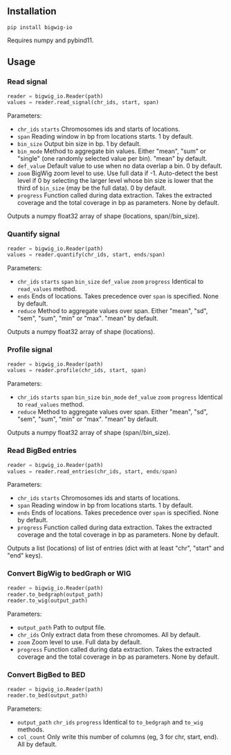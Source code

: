 ## Installation

```
pip install bigwig-io
```

Requires numpy and pybind11.

## Usage

### Read signal

```python
reader = bigwig_io.Reader(path)
values = reader.read_signal(chr_ids, start, span)
```

Parameters:
- `chr_ids` `starts` Chromosomes ids and starts of locations.
- `span` Reading window in bp from locations starts. 1 by default.
- `bin_size` Output bin size in bp. 1 by default.
- `bin_mode` Method to aggregate bin values. Either "mean", "sum" or "single" (one randomly selected value per bin). "mean" by default.
- `def_value` Default value to use when no data overlap a bin. 0 by default.
- `zoom` BigWig zoom level to use. Use full data if -1. Auto-detect the best level if 0 by selecting the larger level whose bin size is lower that the third of `bin_size` (may be the full data). 0 by default.
- `progress` Function called during data extraction. Takes the extracted coverage and the total coverage in bp as parameters. None by default.

Outputs a numpy float32 array of shape (locations, span//bin_size).

### Quantify signal

```python
reader = bigwig_io.Reader(path)
values = reader.quantify(chr_ids, start, ends/span)
```

Parameters:
- `chr_ids` `starts` `span` `bin_size` `def_value` `zoom` `progress` Identical to `read_values` method.
- `ends` Ends of locations. Takes precedence over `span` is specified. None by default.
- `reduce` Method to aggregate values over span. Either "mean", "sd", "sem", "sum", "min" or "max". "mean" by default.

Outputs a numpy float32 array of shape (locations).

### Profile signal

```python
reader = bigwig_io.Reader(path)
values = reader.profile(chr_ids, start, span)
```

Parameters:
- `chr_ids` `starts` `span` `bin_size` `bin_mode` `def_value` `zoom` `progress` Identical to `read_values` method.
- `reduce` Method to aggregate values over span. Either "mean", "sd", "sem", "sum", "min" or "max". "mean" by default.

Outputs a numpy float32 array of shape (span//bin_size).

### Read BigBed entries

```python
reader = bigwig_io.Reader(path)
values = reader.read_entries(chr_ids, start, ends/span)
```

Parameters:
- `chr_ids` `starts` Chromosomes ids and starts of locations.
- `span` Reading window in bp from locations starts. 1 by default.
- `ends` Ends of locations. Takes precedence over `span` is specified. None by default.
- `progress` Function called during data extraction. Takes the extracted coverage and the total coverage in bp as parameters. None by default.

Outputs a list (locations) of list of entries (dict with at least "chr", "start" and "end" keys).

### Convert BigWig to bedGraph or WIG

```python
reader = bigwig_io.Reader(path)
reader.to_bedgraph(output_path)
reader.to_wig(output_path)
```

Parameters:
- `output_path` Path to output file.
- `chr_ids` Only extract data from these chromomes. All by default.
- `zoom` Zoom level to use. Full data by default.
- `progress` Function called during data extraction. Takes the extracted coverage and the total coverage in bp as parameters. None by default.

### Convert BigBed to BED

```python
reader = bigwig_io.Reader(path)
reader.to_bed(output_path)
```

Parameters:
- `output_path` `chr_ids` `progress` Identical to `to_bedgraph` and `to_wig` methods.
- `col_count` Only write this number of columns (eg, 3 for chr, start, end). All by default.
